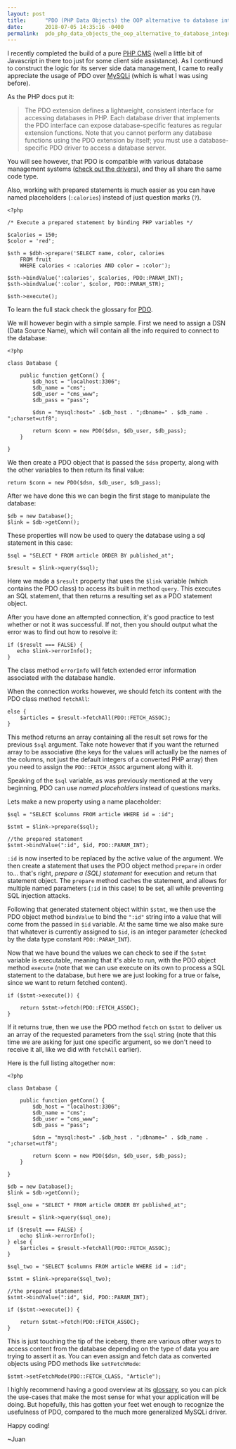 ```yaml
---
layout: post
title:      "PDO (PHP Data Objects) the OOP alternative to database integration"
date:       2018-07-05 14:35:16 -0400
permalink:  pdo_php_data_objects_the_oop_alternative_to_database_integration
---
```


I recently completed the build of a pure [PHP CMS](https://github.com/JuanGongora/PHP-CMS-Example/tree/master) (well a little bit of Javascript in there too just for some client side assistance). As I continued to construct the logic for its server side data management, I came to really appreciate the usage of PDO over [MySQLi](http://php.net/manual/en/book.mysqli.php) (which is what I was using before).

As the PHP docs put it:

> The PDO extension defines a lightweight, consistent interface for accessing databases in PHP. Each database driver that implements the PDO interface can expose database-specific features as regular extension functions. Note that you cannot perform any database functions using the PDO extension by itself; you must use a database-specific PDO driver to access a database server.

You will see however, that PDO is compatible with various database management systems ([check out the drivers](http://php.net/manual/en/pdo.drivers.php)), and they all share the same code type.

Also, working with prepared statements is much easier as you can have named placeholders (`:calories`) instead of just question marks (`?`).

```
<?php

/* Execute a prepared statement by binding PHP variables */

$calories = 150;
$color = 'red';

$sth = $dbh->prepare('SELECT name, color, calories
    FROM fruit
    WHERE calories < :calories AND color = :color');
		
$sth->bindValue(':calories', $calories, PDO::PARAM_INT);
$sth->bindValue(':color', $color, PDO::PARAM_STR);

$sth->execute();
```

To learn the full stack check the glossary for [PDO](http://php.net/manual/en/book.pdo.php).

We will however begin with a simple sample. First we need to assign a DSN (Data Source Name), which will contain all the info required to connect to the database:

```
<?php

class Database {

    public function getConn() {
        $db_host = "localhost:3306";
        $db_name = "cms";
        $db_user = "cms_www";
        $db_pass = "pass";

        $dsn = "mysql:host=" .$db_host . ";dbname=" . $db_name . ";charset=utf8";

        return $conn = new PDO($dsn, $db_user, $db_pass);
    }

}
```

We then create a PDO object that is passed the `$dsn` property, along with the other variables to then return its final value:

`return $conn = new PDO($dsn, $db_user, $db_pass);`

After we have done this we can begin the first stage to manipulate the database:

```
$db = new Database();
$link = $db->getConn();
```

These properties will now be used to query the database using a sql statement in this case:

```
$sql = "SELECT * FROM article ORDER BY published_at";

$result = $link->query($sql);
```

Here we made a `$result` property that uses the `$link` variable (which contains the PDO class) to access its built in method `query`. This executes an SQL statement, that then returns a resulting set as a PDO statement object.

After you have done an attempted connection, it's good practice to test whether or not it was successful. If not, then you should output what the error was to find out how to resolve it:

```
if ($result === FALSE) {
   echo $link->errorInfo();
}
```

The class method `errorInfo` will fetch extended error information associated with the database handle.

When the connection works however, we should fetch its content with the PDO class method `fetchAll`:

```
else {
    $articles = $result->fetchAll(PDO::FETCH_ASSOC);
}
```

This method returns an array containing all the result set rows for the previous `$sql` argument. Take note however that if you want the returned array to be associative (the keys for the values will actually be the names of the columns, not just the default integers of a converted PHP array) then you need to assign the `PDO::FETCH_ASSOC` argument along with it.

Speaking of the `$sql` variable, as was previously mentioned at the very beginning, PDO can use 
*named placeholders* instead of questions marks.

Lets make a new property using a name placeholder:

```
$sql = "SELECT $columns FROM article WHERE id = :id";

$stmt = $link->prepare($sql);

//the prepared statement
$stmt->bindValue(":id", $id, PDO::PARAM_INT);
```

`:id` is now inserted to be replaced by the active value of the argument. We then create a statement that uses the PDO object method `prepare` in order to... that's right, *prepare a (SQL) statement* for execution and return that statement object. The `prepare` method caches the statement, and allows for multiple named parameters (`:id` in this case) to be set, all while preventing SQL injection attacks.

Following that generated statement object within `$stmt`, we then use the PDO object method `bindValue` to bind the `":id"` string into a value that will come from the passed in `$id` variable. At the same time we also make sure that whatever is currently assigned to `$id`, is an integer parameter (checked by the data type constant `PDO::PARAM_INT`).

Now that we have bound the values we can check to see if the `$stmt` variable is executable, meaning that it's able to run, with the PDO object method `execute` (note that we can use execute on its own to process a SQL statement to the database, but here we are just looking for a true or false, since we want to return fetched content).

```
if ($stmt->execute()) {

    return $stmt->fetch(PDO::FETCH_ASSOC);
}
```

If it returns true, then we use the PDO method `fetch` on `$stmt` to deliver us an array of the requested parameters from the `$sql` string (note that this time we are asking for just one specific argument, so we don't need to receive it all, like we did with `fetchAll` earlier).

Here is the full listing altogether now:

```
<?php

class Database {

    public function getConn() {
        $db_host = "localhost:3306";
        $db_name = "cms";
        $db_user = "cms_www";
        $db_pass = "pass";

        $dsn = "mysql:host=" .$db_host . ";dbname=" . $db_name . ";charset=utf8";

        return $conn = new PDO($dsn, $db_user, $db_pass);
    }

}

$db = new Database();
$link = $db->getConn();

$sql_one = "SELECT * FROM article ORDER BY published_at";

$result = $link->query($sql_one);

if ($result === FALSE) {
    echo $link->errorInfo();
} else {
    $articles = $result->fetchAll(PDO::FETCH_ASSOC);
}

$sql_two = "SELECT $columns FROM article WHERE id = :id";

$stmt = $link->prepare($sql_two);

//the prepared statement
$stmt->bindValue(":id", $id, PDO::PARAM_INT);

if ($stmt->execute()) {

    return $stmt->fetch(PDO::FETCH_ASSOC);
}
```

This is just touching the tip of the iceberg, there are various other ways to access content from the database depending on the type of data you are trying to assert it as. You can even assign and fetch data as converted objects using PDO methods like `setFetchMode`:

`$stmt->setFetchMode(PDO::FETCH_CLASS, "Article");`

I highly recommend having a good overview at its [glossary](http://php.net/manual/en/book.pdo.php), so you can pick the use-cases that make the most sense for what your application will be doing. But hopefully, this has gotten your feet wet enough to recognize the usefulness of PDO, compared to the much more generalized MySQLi driver.

Happy coding!

~Juan
